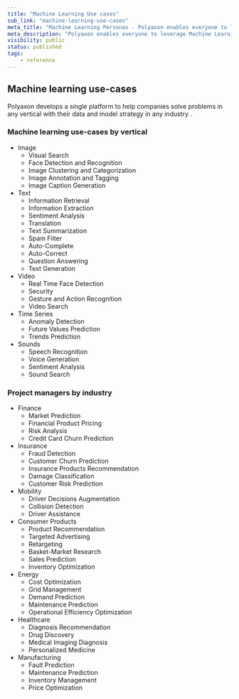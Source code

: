 ```yaml
---
title: "Machine Learning Use cases"
sub_link: "machine-learning-use-cases"
meta_title: "Machine Learning Personas - Polyaxon enables everyone to leverage Machine Learning"
meta_description: "Polyaxon enables everyone to leverage Machine Learning."
visibility: public
status: published
tags:
    - reference
---
```


## Machine learning use-cases

Polyaxon develops a single platform to help companies solve problems in any vertical with their data and model strategy in any industry .

### Machine learning use-cases by vertical

 * Image
   * Visual Search
   * Face Detection and Recognition
   * Image Clustering and Categorization
   * Image Annotation and Tagging
   * Image Caption Generation
 * Text
   * Information Retrieval
   * Information Extraction
   * Sentiment Analysis
   * Translation
   * Text Summarization
   * Spam Filter
   * Auto-Complete
   * Auto-Correct
   * Question Answering
   * Text Generation
 * Video
   * Real Time Face Detection
   * Security
   * Gesture and Action Recognition
   * Video Search
 * Time Series
   * Anomaly Detection
   * Future Values Prediction
   * Trends Prediction
 * Sounds
   * Speech Recognition
   * Voice Generation
   * Sentiment Analysis
   * Sound Search

### Project managers by industry

 * Finance
   * Market Prediction
   * Financial Product Pricing
   * Risk Analysis
   * Credit Card Churn Prediction
 * Insurance
   * Fraud Detection
   * Customer Churn Prediction
   * Insurance Products Recommendation
   * Damage Classification
   * Customer Risk Prediction
 * Mobility
   * Driver Decisions Augmentation
   * Collision Detection
   * Driver Assistance
 * Consumer Products
   * Product Recommendation
   * Targeted Advertising
   * Retargeting
   * Basket-Market Research
   * Sales Prediction
   * Inventory Optimization
 * Energy
   * Cost Optimization
   * Grid Management
   * Demand Prediction
   * Maintenance Prediction
   * Operational Efficiency Optimization
 * Healthcare
   * Diagnosis Recommendation
   * Drug Discovery
   * Medical Imaging Diagnosis
   * Personalized Medicine
 * Manufacturing
   * Fault Prediction
   * Maintenance Prediction
   * Inventory Management
   * Price Optimization
 

